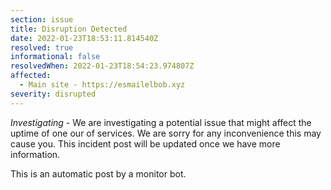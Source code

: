 ```yaml
---
section: issue
title: Disruption Detected
date: 2022-01-23T18:53:11.814540Z
resolved: true
informational: false
resolvedWhen: 2022-01-23T18:54:23.974807Z
affected:
  - Main site - https://esmailelbob.xyz
severity: disrupted
---
```

*Investigating* - We are investigating a potential issue that might affect the uptime of one our of services. We are sorry for any inconvenience this may cause you. This incident post will be updated once we have more information.

This is an automatic post by a monitor bot.
        